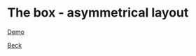 # The box - asymmetrical layout

[Demo](https://beckyuldashev.github.io/thebox/)

[Beck](https://vk.com/beckyuldashev)
